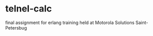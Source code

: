 telnel-calc
===========

final assignment for erlang training held at Motorola Solutions Saint-Petersbug
